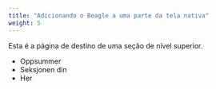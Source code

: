 ```yaml
---
title: "Adicionando o Beagle a uma parte da tela nativa"
weight: 5
---
```


Esta é a página de destino de uma seção de nível superior.

* Oppsummer
* Seksjonen din
* Her
